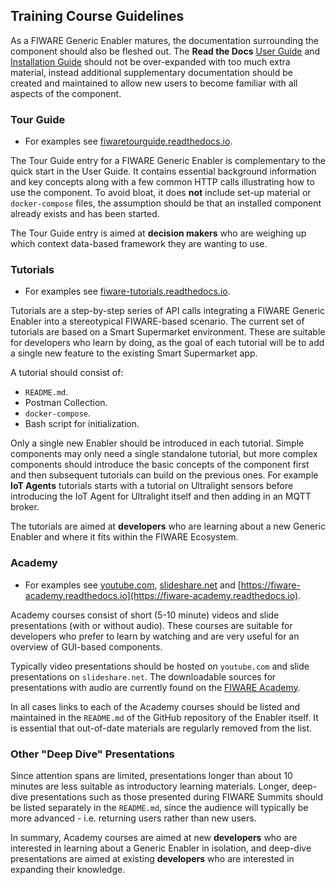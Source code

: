 ## Training Course Guidelines

As a FIWARE Generic Enabler matures, the documentation surrounding the component should also be fleshed out. The **Read
the Docs** [User Guide](development.md#developer-oriented-documentation-readthedocs) and
[Installation Guide](development.md#developer-oriented-documentation-readthedocs) should not be over-expanded with too
much extra material, instead additional supplementary documentation should be created and maintained to allow new users
to become familiar with all aspects of the component.

### Tour Guide

-   For examples see
    [fiwaretourguide.readthedocs.io](https://fiwaretourguide.readthedocs.io/en/latest/iot-agents/introduction/).

The Tour Guide entry for a FIWARE Generic Enabler is complementary to the quick start in the User Guide. It contains
essential background information and key concepts along with a few common HTTP calls illustrating how to use the
component. To avoid bloat, it does **not** include set-up material or `docker-compose` files, the assumption should be
that an installed component already exists and has been started.

The Tour Guide entry is aimed at **decision makers** who are weighing up which context data-based framework they are
wanting to use.

### Tutorials

-   For examples see [fiware-tutorials.readthedocs.io](http://fiware-tutorials.readthedocs.io/en/latest).

Tutorials are a step-by-step series of API calls integrating a FIWARE Generic Enabler into a stereotypical FIWARE-based
scenario. The current set of tutorials are based on a Smart Supermarket environment. These are suitable for developers
who learn by doing, as the goal of each tutorial will be to add a single new feature to the existing Smart Supermarket
app.

A tutorial should consist of:

-   `README.md`.
-   Postman Collection.
-   `docker-compose`.
-   Bash script for initialization.

Only a single new Enabler should be introduced in each tutorial. Simple components may only need a single standalone
tutorial, but more complex components should introduce the basic concepts of the component first and then subsequent
tutorials can build on the previous ones. For example **IoT Agents** tutorials starts with a tutorial on Ultralight
sensors before introducing the IoT Agent for Ultralight itself and then adding in an MQTT broker.

The tutorials are aimed at **developers** who are learning about a new Generic Enabler and where it fits within the
FIWARE Ecosystem.

### Academy

-   For examples see [youtube.com](https://www.youtube.com/watch?v=dHyVTan6bUY),
    [slideshare.net](https://www.slideshare.net/FI-WARE/fiware-iotidasintroul20v2) and
    [https://fiware-academy.readthedocs.io](https://fiware-academy.readthedocs.io).

Academy courses consist of short (5-10 minute) videos and slide presentations (with or without audio). These courses are
suitable for developers who prefer to learn by watching and are very useful for an overview of GUI-based components.

Typically video presentations should be hosted on `youtube.com` and slide presentations on `slideshare.net`. The
downloadable sources for presentations with audio are currently found on the
[FIWARE Academy](https://fiware-academy.readthedocs.io/en/latest/).

In all cases links to each of the Academy courses should be listed and maintained in the `README.md` of the GitHub
repository of the Enabler itself. It is essential that out-of-date materials are regularly removed from the list.

### Other "Deep Dive" Presentations

Since attention spans are limited, presentations longer than about 10 minutes are less suitable as introductory learning
materials. Longer, deep-dive presentations such as those presented during FIWARE Summits should be listed separately in
the `README.md`, since the audience will typically be more advanced - i.e. returning users rather than new users.

In summary, Academy courses are aimed at new **developers** who are interested in learning about a Generic Enabler in
isolation, and deep-dive presentations are aimed at existing **developers** who are interested in expanding their
knowledge.
